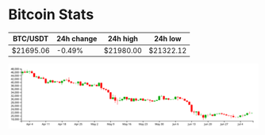 # Bitcoin Stats

BTC/USDT|24h change|24h high|24h low|
|---|---|---|---|
|$21695.06|-0.49%|$21980.00|$21322.12|

<img src="./chart.svg">
